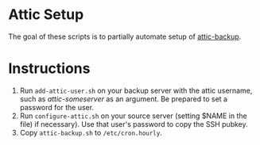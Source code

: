 # Attic Setup

The goal of these scripts is to partially automate setup of [attic-backup](https://attic-backup.org/).

# Instructions

1. Run ``add-attic-user.sh`` on your backup server with the attic username, such as *attic-someserver* as an argument. Be prepared to set a password for the user.
2. Run ``configure-attic.sh`` on your source server (setting $NAME in the file) if necessary). Use that user's password to copy the SSH pubkey.
3. Copy ``attic-backup.sh`` to ``/etc/cron.hourly``.
